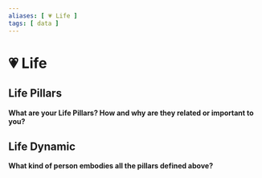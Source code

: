 ```yaml
---
aliases: [ 💗 Life ]
tags: [ data ]
---
```

# 💗 Life
## Life Pillars
**What are your Life Pillars? How and why are they related or important to you?**


## Life Dynamic
**What kind of person embodies all the pillars defined above?**
